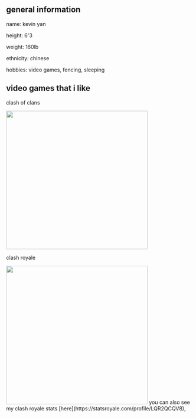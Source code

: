 
<html>


<body>
<h2> general information </h2>
  <p> name: kevin yan </p>
  <p> height: 6'3 </p>
  <p> weight: 160lb </p>
  <p> ethnicity: chinese </p>
  <p> hobbies: video games, fencing, sleeping </p>
  
  <h2> video games that i like </h2>
  <p> clash of clans </p> 
  <img src="https://user-images.githubusercontent.com/114519131/193763514-2a126384-824f-4cd2-b035-59cd98aa527a.jpg" data-noaft="1" style="width: 383px; height: 375.22px; margin: 0px;" />
  <p> clash royale </p> 
<img src="https://user-images.githubusercontent.com/114519131/193762913-c2904cd2-724f-4228-abac-647d1d2b9e7d.jpg" data-noaft="1" style="width: 383px; height: 375.22px; margin: 0px;" />
  you can also see my clash royale stats [here](https://statsroyale.com/profile/LQR2QCQV8), 
</body>



</html>
